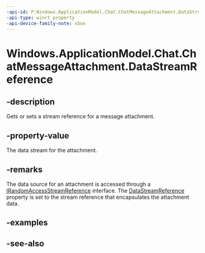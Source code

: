```yaml
---
-api-id: P:Windows.ApplicationModel.Chat.ChatMessageAttachment.DataStreamReference
-api-type: winrt property
-api-device-family-note: xbox
---
```


<!-- Property syntax
public Windows.Storage.Streams.IRandomAccessStreamReference DataStreamReference { get;  set; }
-->

# Windows.ApplicationModel.Chat.ChatMessageAttachment.DataStreamReference

## -description
Gets or sets a stream reference for a message attachment.

## -property-value
The data stream for the attachment.

## -remarks
The data source for an attachment is accessed through a [IRandomAccessStreamReference](../windows.storage.streams/irandomaccessstreamreference.md) interface. The [DataStreamReference](chatmessageattachment_datastreamreference.md) property is set to the stream reference that encapsulates the attachment data.

## -examples

## -see-also
